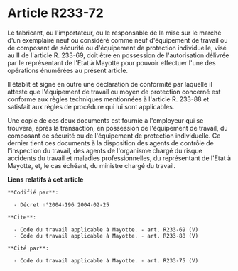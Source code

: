 # Article R233-72

Le fabricant, ou l'importateur, ou le responsable de la mise sur le marché d'un exemplaire neuf ou considéré comme neuf
d'équipement de travail ou de composant de sécurité ou d'équipement de protection individuelle, visé au II de l'article R.
233-69, doit être en possession de l'autorisation délivrée par le représentant de l'Etat à Mayotte pour pouvoir effectuer
l'une des opérations énumérées au présent article. 

Il établit et signe en outre une déclaration de conformité par laquelle il atteste que l'équipement de travail ou moyen de
protection concerné est conforme aux règles techniques mentionnées à l'article R. 233-88 et satisfait aux règles de procédure
qui lui sont applicables. 

Une copie de ces deux documents est fournie à l'employeur qui se trouvera, après la transaction, en possession de
l'équipement de travail, du composant de sécurité ou de l'équipement de protection individuelle. Ce dernier tient ces
documents à la disposition des agents de contrôle de l'inspection du travail, des agents de l'organisme chargé du risque
accidents du travail et maladies professionnelles, du représentant de l'Etat à Mayotte, et, le cas échéant, du ministre
chargé du travail.

**Liens relatifs à cet article**

	**Codifié par**:

	  - Décret n°2004-196 2004-02-25

	**Cite**:

	  - Code du travail applicable à Mayotte. - art. R233-69 (V)
	  - Code du travail applicable à Mayotte. - art. R233-88 (V)

	**Cité par**:

	  - Code du travail applicable à Mayotte. - art. R233-75 (V)

